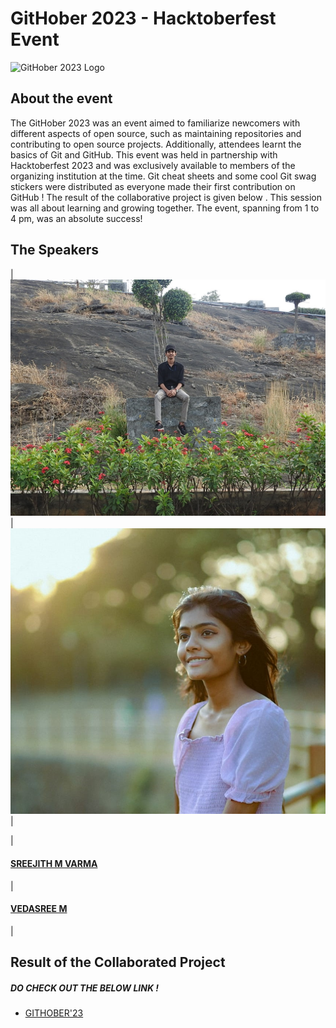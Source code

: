 # GitHober 2023 - Hacktoberfest Event


![GitHober 2023 Logo](https://github.com/VedasreeM/Githober23/blob/main/githober_banner.png)


## About the event


The GitHober 2023 was an event aimed to familiarize newcomers with different aspects of open source, such as maintaining repositories and contributing to open source projects. Additionally, attendees learnt the basics of Git and GitHub.
This event was held in partnership with Hacktoberfest 2023 and was exclusively available to members of the organizing institution at the time.
Git cheat sheets and some cool Git swag stickers were distributed as everyone made their first contribution on GitHub ! The result of the collaborative project is given below .
This session was all about learning and growing together. The event, spanning from 1 to 4 pm, was an absolute success! 


## The Speakers
| ![Image 1 Alt Text](https://github.com/ASHISH-28-02/Githober2023/blob/main/images/Sreejith%20m%20varma.jpg) | ![Image 2 Alt Text](https://github.com/ASHISH-28-02/Githober2023/blob/main/images/Vedasree%20M.jpg) |

| 
#### [SREEJITH M VARMA](https://github.com/SreejithMVarma)
|
#### [VEDASREE M](https://github.com/VedasreeM)
|

## Result of the Collaborated Project

##### DO CHECK OUT THE BELOW LINK !


- [GITHOBER'23](https://cse-cloud.github.io/githober2023/)


